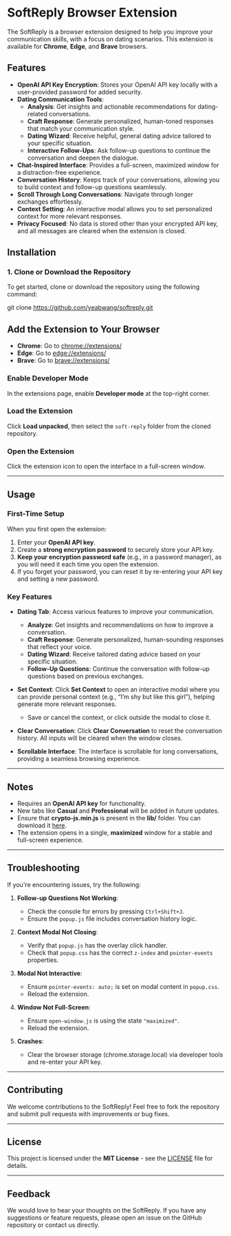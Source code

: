 # SoftReply  Browser Extension

The SoftReply is a browser extension designed to help you improve your communication skills, with a focus on dating scenarios. This extension is available for **Chrome**, **Edge**, and **Brave** browsers.

## Features

- **OpenAI API Key Encryption**: Stores your OpenAI API key locally with a user-provided password for added security.
- **Dating Communication Tools**:
  - **Analysis**: Get insights and actionable recommendations for dating-related conversations.
  - **Craft Response**: Generate personalized, human-toned responses that match your communication style.
  - **Dating Wizard**: Receive helpful, general dating advice tailored to your specific situation.
  - **Interactive Follow-Ups**: Ask follow-up questions to continue the conversation and deepen the dialogue.
- **Chat-Inspired Interface**: Provides a full-screen, maximized window for a distraction-free experience.
- **Conversation History**: Keeps track of your conversations, allowing you to build context and follow-up questions seamlessly.
- **Scroll Through Long Conversations**: Navigate through longer exchanges effortlessly.
- **Context Setting**: An interactive modal allows you to set personalized context for more relevant responses.
- **Privacy Focused**: No data is stored other than your encrypted API key, and all messages are cleared when the extension is closed.

## Installation

### 1. Clone or Download the Repository

To get started, clone or download the repository using the following command:

git clone https://github.com/yeabwang/softreply.git

## Add the Extension to Your Browser

- **Chrome**: Go to [chrome://extensions/](chrome://extensions/)
- **Edge**: Go to [edge://extensions/](edge://extensions/)
- **Brave**: Go to [brave://extensions/](brave://extensions/)

### Enable Developer Mode
In the extensions page, enable **Developer mode** at the top-right corner.

### Load the Extension
Click **Load unpacked**, then select the `soft-reply` folder from the cloned repository.

### Open the Extension
Click the extension icon to open the interface in a full-screen window.

---

## Usage

### First-Time Setup
When you first open the extension:

1. Enter your **OpenAI API key**.
2. Create a **strong encryption password** to securely store your API key.
3. **Keep your encryption password safe** (e.g., in a password manager), as you will need it each time you open the extension.
4. If you forget your password, you can reset it by re-entering your API key and setting a new password.

### Key Features

- **Dating Tab**: Access various features to improve your communication.
  - **Analyze**: Get insights and recommendations on how to improve a conversation.
  - **Craft Response**: Generate personalized, human-sounding responses that reflect your voice.
  - **Dating Wizard**: Receive tailored dating advice based on your specific situation.
  - **Follow-Up Questions**: Continue the conversation with follow-up questions based on previous exchanges.
  
- **Set Context**: Click **Set Context** to open an interactive modal where you can provide personal context (e.g., “I’m shy but like this girl”), helping generate more relevant responses.
  - Save or cancel the context, or click outside the modal to close it.

- **Clear Conversation**: Click **Clear Conversation** to reset the conversation history. All inputs will be cleared when the window closes.

- **Scrollable Interface**: The interface is scrollable for long conversations, providing a seamless browsing experience.

---

## Notes

- Requires an **OpenAI API key** for functionality.
- New tabs like **Casual** and **Professional** will be added in future updates.
- Ensure that **crypto-js.min.js** is present in the **lib/** folder. You can download it [here](https://cdn.jsdelivr.net/npm/crypto-js@4.1.1/crypto-js.min.js).
- The extension opens in a single, **maximized** window for a stable and full-screen experience.

---

## Troubleshooting

If you're encountering issues, try the following:

1. **Follow-up Questions Not Working**: 
   - Check the console for errors by pressing `Ctrl+Shift+J`.
   - Ensure the `popup.js` file includes conversation history logic.

2. **Context Modal Not Closing**: 
   - Verify that `popup.js` has the overlay click handler.
   - Check that `popup.css` has the correct `z-index` and `pointer-events` properties.

3. **Modal Not Interactive**: 
   - Ensure `pointer-events: auto;` is set on modal content in `popup.css`.
   - Reload the extension.

4. **Window Not Full-Screen**: 
   - Ensure `open-window.js` is using the state `"maximized"`.
   - Reload the extension.

5. **Crashes**: 
   - Clear the browser storage (chrome.storage.local) via developer tools and re-enter your API key.

---

## Contributing

We welcome contributions to the SoftReply! Feel free to fork the repository and submit pull requests with improvements or bug fixes.

---

## License

This project is licensed under the **MIT License** - see the [LICENSE](LICENSE) file for details.

---

## Feedback

We would love to hear your thoughts on the SoftReply. If you have any suggestions or feature requests, please open an issue on the GitHub repository or contact us directly.
